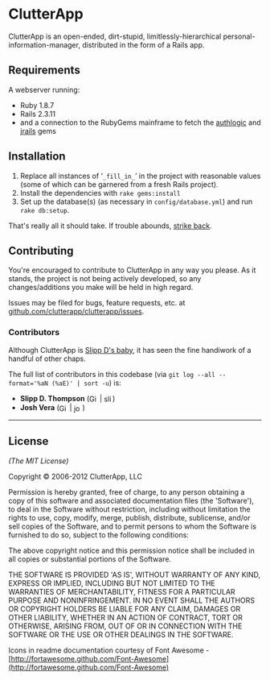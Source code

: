# ClutterApp

ClutterApp is an open-ended, dirt-stupid, limitlessly-hierarchical personal-information-manager, distributed in the form of a Rails app.



## Requirements

A webserver running:

* Ruby 1.8.7
* Rails 2.3.11
* and a connection to the RubyGems mainframe to fetch the [authlogic](http://rubygems.org/gems/authlogic) and [jrails](http://rubygems.org/gems/jrails) gems



## Installation

1. Replace all instances of &lsquo;`_fill_in_`&rsquo; in the project with reasonable values (some of which can be garnered from a fresh Rails project).
2. Install the dependencies with `rake gems:install`
3. Set up the database(s) (as necessary in `config/database.yml`) and run `rake db:setup`.

That's really all it should take. If trouble abounds, [strike back](http://github.com/clutterapp/clutterapp/issues).


## Contributing

You're encouraged to contribute to ClutterApp in any way you please. As it stands, the project is not being actively developed, so any changes/additions you make will be held in high regard.

Issues may be filed for bugs, feature requests, etc. at [github.com/clutterapp/clutterapp/issues](http://github.com/clutterapp/clutterapp/issues).


### Contributors

Although ClutterApp is [Slipp D's baby](http://instagr.am/p/Q5yjaHDUGb/), it has seen the fine handiwork of a handful of other chaps.

The full list of contributors in this codebase (via `git log --all --format='%aN (%aE)' | sort -u`) is:

* **Slipp D. Thompson** ([<img src="https://raw.github.com/clutterapp/clutterapp/master/readme/graphics/font-awesome.icon-github.bk-tr.s84+8.png" height="16" align="absmiddle" style="height: 1.2em;" alt="GitHub"/>](http://github.com/slippyd/) | [<img src="https://raw.github.com/clutterapp/clutterapp/master/readme/graphics/font-awesome.icon-home.bk-tr.s84+8.png" height="16" align="absmiddle" style="height: 1.2em;" alt="slippyd.com"/>](http://slippyd.com))
* **Josh Vera** ([<img src="https://raw.github.com/clutterapp/clutterapp/master/readme/graphics/font-awesome.icon-github.bk-tr.s84+8.png" height="16" align="absmiddle" style="height: 1.2em;" alt="GitHub"/>](http://github.com/joshvera/) | [<img src="https://raw.github.com/clutterapp/clutterapp/master/readme/graphics/font-awesome.icon-home.bk-tr.s84+8.png" height="16" align="absmiddle" style="height: 1.2em;" alt="joshvera.com"/>](http://www.joshvera.com))


---


## License

_(The MIT License)_

Copyright &copy; 2006-2012 ClutterApp, LLC

Permission is hereby granted, free of charge, to any person obtaining a copy of this software and associated documentation files (the 'Software'), to deal in the Software without restriction, including without limitation the rights to use, copy, modify, merge, publish, distribute, sublicense, and/or sell copies of the Software, and to permit persons to whom the Software is furnished to do so, subject to the following conditions:

The above copyright notice and this permission notice shall be included in all copies or substantial portions of the Software.

THE SOFTWARE IS PROVIDED 'AS IS', WITHOUT WARRANTY OF ANY KIND, EXPRESS OR IMPLIED, INCLUDING BUT NOT LIMITED TO THE WARRANTIES OF MERCHANTABILITY, FITNESS FOR A PARTICULAR PURPOSE AND NONINFRINGEMENT. IN NO EVENT SHALL THE AUTHORS OR COPYRIGHT HOLDERS BE LIABLE FOR ANY CLAIM, DAMAGES OR OTHER LIABILITY, WHETHER IN AN ACTION OF CONTRACT, TORT OR OTHERWISE, ARISING FROM, OUT OF OR IN CONNECTION WITH THE SOFTWARE OR THE USE OR OTHER DEALINGS IN THE SOFTWARE.

Icons in readme documentation courtesy of Font Awesome - [http://fortawesome.github.com/Font-Awesome](http://fortawesome.github.com/Font-Awesome)
